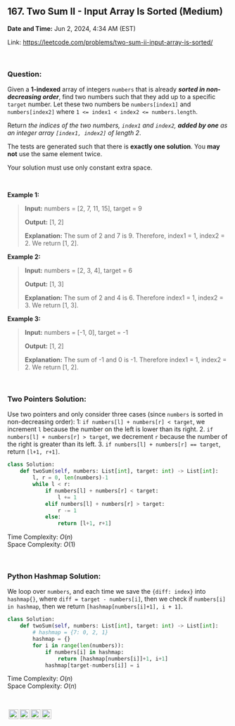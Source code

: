 ## 167. Two Sum II - Input Array Is Sorted (Medium)
**Date and Time:** Jun 2, 2024, 4:34 AM (EST)

Link: https://leetcode.com/problems/two-sum-ii-input-array-is-sorted/

<br>

### Question:
Given a __1-indexed__ array of integers `numbers` that is already _**sorted in non-decreasing order**_, find two numbers such that they add up to a specific `target` number. Let these two numbers be `numbers[index1]` and `numbers[index2]` where `1 <= index1 < index2 <= numbers.length`.

Return _the indices of the two numbers, _`index1` and `index2`_, **added by one** as an integer array `[index1, index2]` of length 2_.

The tests are generated such that there is **exactly one solution**. You **may not** use the same element twice.

Your solution must use only constant extra space.

<br>

**Example 1:**
> **Input:** numbers = [2, 7, 11, 15], target = 9
> 
> **Output:** [1, 2]
>
> **Explanation:** The sum of 2 and 7 is 9. Therefore, index1 = 1, index2 = 2. We return [1, 2].

**Example 2:**
> **Input:** numbers = [2, 3, 4], target = 6
> 
> **Output:** [1, 3]
>
> **Explanation:** The sum of 2 and 4 is 6. Therefore index1 = 1, index2 = 3. We return [1, 3].

**Example 3:**
> **Input:** numbers = [-1, 0], target = -1
> 
> **Output:** [1, 2]
>
> **Explanation:** The sum of -1 and 0 is -1. Therefore index1 = 1, index2 = 2. We return [1, 2].

<br>

### Two Pointers Solution:
Use two pointers and only consider three cases (since `numbers` is sorted in non-decreasing order): 1: `if numbers[l] + numbers[r] < target`, we increment `l` because the number on the left is lower than its right. 2. `if numbers[l] + numbers[r] > target`, we decrement `r` because the number of the right is greater than its left. 3. `if numbers[l] + numbers[r] == target`, return `[l+1, r+1]`.
```python
class Solution:
    def twoSum(self, numbers: List[int], target: int) -> List[int]:
        l, r = 0, len(numbers)-1
        while l < r:
            if numbers[l] + numbers[r] < target:
                l += 1
            elif numbers[l] + numbers[r] > target:
                r -= 1
            else:
                return [l+1, r+1]
```
Time Complexity: $O(n)$ <br>
Space Complexity: $O(1)$

<br>

### Python Hashmap Solution:
We loop over `numbers`, and each time we save the `{diff: index}` into `hashmap{}`, where `diff = target - numbers[i]`, then we check if `numbers[i] in hashmap`, then we return `[hashmap[numbers[i]+1], i + 1]`.
```python
class Solution:
    def twoSum(self, numbers: List[int], target: int) -> List[int]:
        # hashmap = {7: 0, 2, 1}
        hashmap = {}
        for i in range(len(numbers)):
            if numbers[i] in hashmap:
                return [hashmap[numbers[i]]+1, i+1]
            hashmap[target-numbers[i]] = i
```
Time Complexity: $O(n)$ <br>
Space Complexity: $O(n)$

<br>

<img style="height:22px!important;margin-left:3px;vertical-align:text-bottom;" src="https://mirrors.creativecommons.org/presskit/icons/cc.svg?ref=chooser-v1" alt="CC BY-NC-SA" title="CC BY-NC-SA"><img style="height:22px!important;margin-left:3px;vertical-align:text-bottom;" src="https://mirrors.creativecommons.org/presskit/icons/by.svg?ref=chooser-v1" alt="BY: credit must be given to the creator" title="BY: credit must be given to the creator"><img style="height:22px!important;margin-left:3px;vertical-align:text-bottom;" src="https://mirrors.creativecommons.org/presskit/icons/nc.svg?ref=chooser-v1" alt="NC: Only noncommercial uses of the work are permitted" title="NC: Only noncommercial uses of the work are permitted"><img style="height:22px!important;margin-left:3px;vertical-align:text-bottom;" src="https://mirrors.creativecommons.org/presskit/icons/sa.svg?ref=chooser-v1" alt="SA: Adaptations must be shared under the same terms" title="SA: Adaptations must be shared under the same terms">
